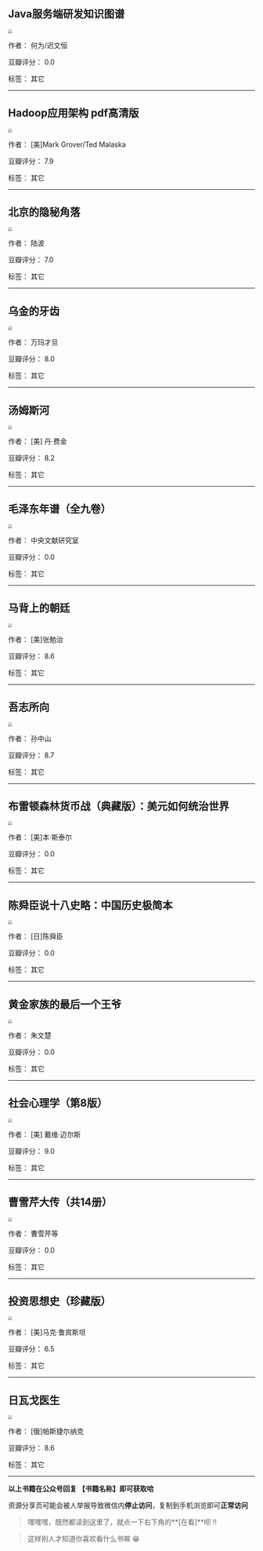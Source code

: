 ## Java服务端研发知识图谱

<img src="https://www.aibooks.cc/wp-content/uploads/2020/02/2020021706084579.jpg" style="zoom:50%;" />

作者： 何为/迟文恒

豆瓣评分：  0.0

标签： 其它


---

## Hadoop应用架构 pdf高清版

<img src="https://www.aibooks.cc/wp-content/uploads/2020/02/2020021619170290.jpg" style="zoom:50%;" />

作者： [美]Mark Grover/Ted Malaska

豆瓣评分：  7.9

标签： 其它


---

## 北京的隐秘角落

<img src="https://www.aibooks.cc/wp-content/uploads/2020/02/2020021619022820.jpg" style="zoom:50%;" />

作者： 陆波

豆瓣评分：  7.0

标签： 其它


---

## 乌金的牙齿

<img src="https://www.aibooks.cc/wp-content/uploads/2020/02/2020021618574653.jpg" style="zoom:50%;" />

作者： 万玛才旦 

豆瓣评分：  8.0

标签： 其它


---

## 汤姆斯河

<img src="https://www.aibooks.cc/wp-content/uploads/2020/02/2020021618515862.jpg" style="zoom:50%;" />

作者： [美] 丹·费金

豆瓣评分：  8.2

标签： 其它


---

## 毛泽东年谱（全九卷）

<img src="https://www.aibooks.cc/wp-content/uploads/2020/02/2020021618441677.jpg" style="zoom:50%;" />

作者： 中央文献研究室

豆瓣评分：  0.0

标签： 其它


---

## 马背上的朝廷

<img src="https://www.aibooks.cc/wp-content/uploads/2020/02/2020021618392344.jpg" style="zoom:50%;" />

作者： [美]张勉治

豆瓣评分：  8.6

标签： 其它


---

## 吾志所向

<img src="https://www.aibooks.cc/wp-content/uploads/2020/02/2020021618335753.jpg" style="zoom:50%;" />

作者： 孙中山 

豆瓣评分：  8.7

标签： 其它


---

## 布雷顿森林货币战（典藏版）：美元如何统治世界

<img src="https://www.aibooks.cc/wp-content/uploads/2020/02/2020021618272484.jpg" style="zoom:50%;" />

作者： [美]本·斯泰尔

豆瓣评分：  0.0

标签： 其它


---

## 陈舜臣说十八史略：中国历史极简本

<img src="https://www.aibooks.cc/wp-content/uploads/2020/02/2020021618203588.jpg" style="zoom:50%;" />

作者： [日]陈舜臣 

豆瓣评分：  0.0

标签： 其它


---

## 黄金家族的最后一个王爷

<img src="https://www.aibooks.cc/wp-content/uploads/2020/02/202002161813301.jpg" style="zoom:50%;" />

作者： 朱文楚

豆瓣评分：  0.0

标签： 其它


---

## 社会心理学（第8版）

<img src="https://www.aibooks.cc/wp-content/uploads/2020/02/2020021618030046.jpg" style="zoom:50%;" />

作者： [美] 戴维·迈尔斯

豆瓣评分：  9.0

标签： 其它


---

## 曹雪芹大传（共14册）

<img src="https://www.aibooks.cc/wp-content/uploads/2020/02/2020021609130988.jpg" style="zoom:50%;" />

作者： 曹雪芹等

豆瓣评分：  0.0

标签： 其它


---

## 投资思想史（珍藏版）

<img src="https://www.aibooks.cc/wp-content/uploads/2020/02/2020021608422573.jpg" style="zoom:50%;" />

作者： [美]马克·鲁宾斯坦 

豆瓣评分：  6.5

标签： 其它


---

## 日瓦戈医生

<img src="https://www.aibooks.cc/wp-content/uploads/2020/02/2020021608342861.jpg" style="zoom:50%;" />

作者： [俄]帕斯捷尔纳克

豆瓣评分：  8.6

标签： 其它


---


**以上书籍在公众号回复 【书籍名称】即可获取哈** 


资源分享页可能会被人举报导致微信内**停止访问**，复制到手机浏览即可**正常访问**


> 嘿嘿嘿，既然都读到这里了，就点一下右下角的**[在看]**呗 !!

> 

> 这样别人才知道你喜欢看什么书嘛 😁


